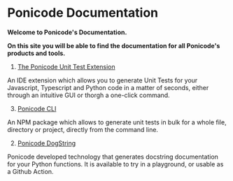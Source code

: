 # Ponicode Documentation

**Welcome to Ponicode's Documentation.**

**On this site you will be able to find the documentation for all Ponicode's products and tools.**

1. [The Ponicode Unit Test Extension](ut_extension/)

An IDE extension which allows you to generate Unit Tests for your Javascript, Typescript and Python code in a matter of seconds, either through an intuitive GUI or thorgh a one-click command.

3. [Ponicode CLI](cli/)

An NPM package which allows to generate unit tests in bulk for a whole file, directory or project, directly from the command line.

2. [Ponicode DogString](dogstring/)

Ponicode developed technology that generates docstring documentation for your Python functions. It is available to try in a playground, or usable as a Github Action.
